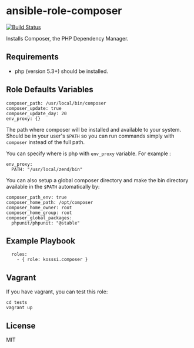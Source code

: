 # ansible-role-composer

[![Build Status](https://travis-ci.org/kosssi/ansible-role-composer.svg?branch=master)](https://travis-ci.org/kosssi/ansible-role-composer)

Installs Composer, the PHP Dependency Manager.

## Requirements

- php (version 5.3+) should be installed.

## Role Defaults Variables

    composer_path: /usr/local/bin/composer
    composer_update: true
    composer_update_day: 20
    env_proxy: {}

The path where composer will be installed and available to your system. Should be in your user's `$PATH` so you can run
commands simply with `composer` instead of the full path.

You can specify where is php with `env_proxy` variable. For example :

    env_proxy:
      PATH: "/usr/local/zend/bin"

You can also setup a global composer directory and make the bin directory available in the `$PATH` automatically by:
 
    composer_path_env: true
    composer_home_path: /opt/composer
    composer_home_owner: root
    composer_home_group: root
    composer_global_packages:
      phpunit/phpunit: "@stable"

## Example Playbook

      roles:
        - { role: kosssi.composer }

## Vagrant

If you have vagrant, you can test this role:

    cd tests
    vagrant up

## License

MIT
